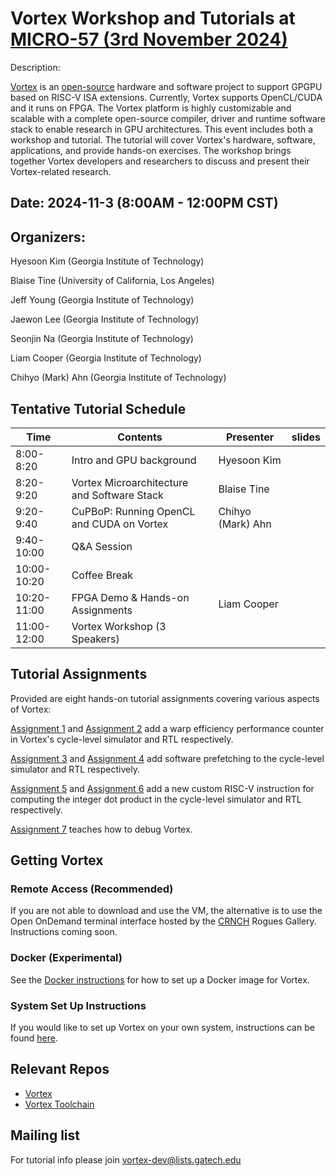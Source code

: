 # Vortex Workshop and Tutorials at [MICRO-57 (3rd November 2024)](https://microarch.org/micro57/index.php)

Description:

[Vortex](http://vortex.cc.gatech.edu/) is an [open-source](https://github.com/vortexgpgpu/) hardware and software project to support GPGPU based on RISC-V ISA extensions. Currently, Vortex supports OpenCL/CUDA and it runs on FPGA. The Vortex platform is highly customizable and scalable with a complete open-source compiler, driver and runtime software stack to enable research in GPU architectures. This event includes both a workshop and tutorial. The tutorial will cover Vortex's hardware, software, applications, and provide hands-on exercises. The workshop brings together Vortex developers and researchers to discuss and present their Vortex-related research.

## Date: 2024-11-3 (8:00AM - 12:00PM CST)

## Organizers:

Hyesoon Kim (Georgia Institute of Technology)

Blaise Tine (University of California, Los Angeles)

Jeff Young (Georgia Institute of Technology)

Jaewon Lee (Georgia Institute of Technology)

Seonjin Na (Georgia Institute of Technology)

Liam Cooper (Georgia Institute of Technology)

Chihyo (Mark) Ahn (Georgia Institute of Technology)

## Tentative Tutorial Schedule

| Time        | Contents                                    | Presenter         | slides |
|-------------|---------------------------------------------|-------------------|--------|
| 8:00-8:20   | Intro and GPU background                    | Hyesoon Kim       |        |
| 8:20-9:20   | Vortex Microarchitecture and Software Stack | Blaise Tine       |        |
| 9:20-9:40   | CuPBoP: Running OpenCL and CUDA on Vortex   | Chihyo (Mark) Ahn |        |
| 9:40-10:00  | Q&A Session                                 |                   |        |
| 10:00-10:20 | Coffee Break                                |                   |        |
| 10:20-11:00 | FPGA Demo & Hands-on Assignments            | Liam Cooper       |        |
| 11:00-12:00 | Vortex Workshop (3 Speakers)                |                   |        |

## Tutorial Assignments

Provided are eight hands-on tutorial assignments covering various aspects of Vortex:

[Assignment 1](Exercises/assignment1.md) and [Assignment 2](Exercises/assignment2.md) add a warp efficiency performance counter in Vortex's cycle-level simulator and RTL respectively.

[Assignment 3](Exercises/assignment3.md) and [Assignment 4](Exercises/assignment4.md) add software prefetching to the cycle-level simulator and RTL respectively.

[Assignment 5](Exercises/assignment5.md) and [Assignment 6](Exercises/assignment6.md) add a new custom RISC-V instruction for computing the integer dot product in the cycle-level simulator and RTL respectively.

[Assignment 7](Exercises/assignment7.md) teaches how to debug Vortex.

## Getting Vortex

### Remote Access (Recommended)
If you are not able to download and use the VM, the alternative is to use the Open OnDemand terminal interface hosted by the [CRNCH](https://crnch.gatech.edu/) Rogues Gallery. Instructions coming soon.

### Docker (Experimental)
See the [Docker instructions](./docker/README.md) for how to set up a Docker image for Vortex.


### System Set Up Instructions
If you would like to set up Vortex on your own system, instructions can be found [here](https://github.com/vortexgpgpu/vortex/blob/master/docs/install_vortex.md).

## Relevant Repos

* [Vortex](https://github.com/vortexgpgpu/vortex)
* [Vortex Toolchain](https://github.com/vortexgpgpu/vortex-toolchain-prebuilt)

## Mailing list
For tutorial info please join vortex-dev@lists.gatech.edu 

